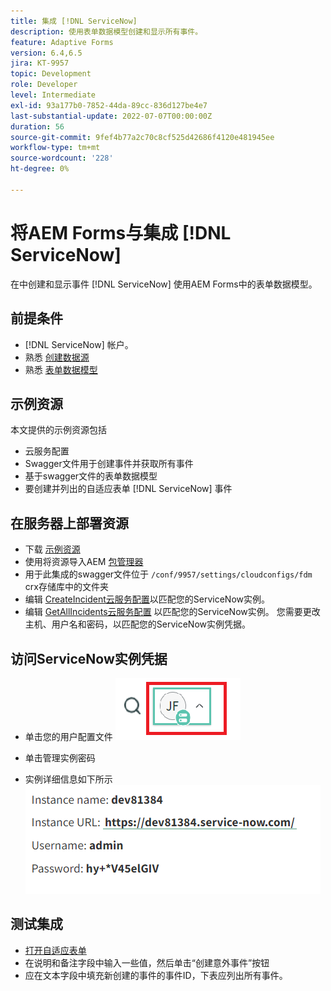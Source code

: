 ```yaml
---
title: 集成 [!DNL ServiceNow]
description: 使用表单数据模型创建和显示所有事件。
feature: Adaptive Forms
version: 6.4,6.5
jira: KT-9957
topic: Development
role: Developer
level: Intermediate
exl-id: 93a177b0-7852-44da-89cc-836d127be4e7
last-substantial-update: 2022-07-07T00:00:00Z
duration: 56
source-git-commit: 9fef4b77a2c70c8cf525d42686f4120e481945ee
workflow-type: tm+mt
source-wordcount: '228'
ht-degree: 0%

---
```


# 将AEM Forms与集成 [!DNL ServiceNow]

在中创建和显示事件 [!DNL ServiceNow] 使用AEM Forms中的表单数据模型。

## 前提条件

* [!DNL ServiceNow] 帐户。
* 熟悉 [创建数据源](https://experienceleague.adobe.com/docs/experience-manager-learn/forms/ic-web-channel-tutorial/parttwo.html)
* 熟悉 [表单数据模型](https://experienceleague.adobe.com/docs/experience-manager-65/forms/form-data-model/create-form-data-models.html)

## 示例资源

本文提供的示例资源包括

* 云服务配置
* Swagger文件用于创建事件并获取所有事件
* 基于swagger文件的表单数据模型
* 要创建并列出的自适应表单 [!DNL ServiceNow] 事件

## 在服务器上部署资源

* 下载 [示例资源](assets/service-now.zip)
* 使用将资源导入AEM [包管理器](http://localhost:4502/crx/packmgr/index.jsp)
* 用于此集成的swagger文件位于 ```/conf/9957/settings/cloudconfigs/fdm``` crx存储库中的文件夹
* 编辑 [CreateIncident云服务配置](http://localhost:4502/mnt/overlay/fd/fdm/gui/components/admin/fdmcloudservice/properties.html?item=%2Fconf%2F9957%2Fsettings%2Fcloudconfigs%2Ffdm%2Fcreateincident)以匹配您的ServiceNow实例。
* 编辑 [GetAllIncidents云服务配置](http://localhost:4502/mnt/overlay/fd/fdm/gui/components/admin/fdmcloudservice/properties.html?item=%2Fconf%2F9957%2Fsettings%2Fcloudconfigs%2Ffdm%2Fgetallincidents) 以匹配您的ServiceNow实例。 您需要更改主机、用户名和密码，以匹配您的ServiceNow实例凭据。

## 访问ServiceNow实例凭据

* 单击您的用户配置文件
  ![单击用户配置文件](assets/snow-1.png)

* 单击管理实例密码
* 实例详细信息如下所示
  ![实例详细信息](assets/snow-3.png)

## 测试集成

* [打开自适应表单](http://localhost:4502/content/dam/formsanddocuments/create-incident-in-service-now/jcr:content?wcmmode=disabled)
* 在说明和备注字段中输入一些值，然后单击“创建意外事件”按钮
* 应在文本字段中填充新创建的事件的事件ID，下表应列出所有事件。
